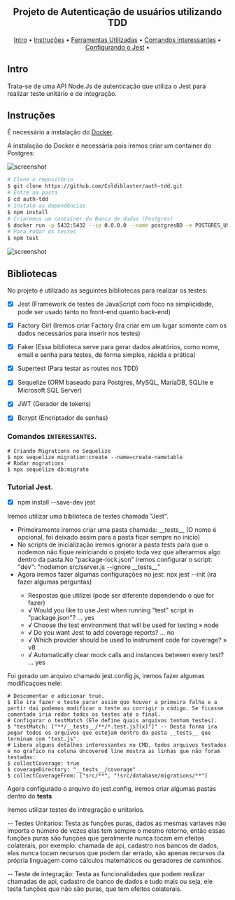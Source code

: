 <h2 align="center">
  <br>
  Projeto de Autenticação de usuários utilizando TDD
  <br>
</h2>

<p align="center">
  <a href="#intro">Intro</a> •
  <a href="#instruções">Instruções</a> •
  <a href="#bibliotecas">Ferramentas Utilizadas</a> •
  <a href="#comandos">Comandos interessantes</a> •
  <a href="#tutorialjest">Configurando o Jest</a> •
</p>

## Intro

Trata-se de uma API Node.Js de autenticação que utiliza o Jest para realizar teste unitário e de integração.

## Instruções

É necessário a instalação do [Docker](https://www.docker.com/get-started).

A instalação do Docker é necessária pois iremos criar um container do Postgres:

![screenshot](https://i.ibb.co/k5sYNm4/dockerpg.png)

```bash
# Clone o repositório
$ git clone https://github.com/Coldiblaster/auth-tdd.git
# Entre na pasta
$ cd auth-tdd
# Instale as dependências
$ npm install
# Criaremos um container do Banco de dados (Postgres)
$ docker run -p 5432:5432 --ip 0.0.0.0 --name postgresBD -e POSTGRES_USER=postgres -e POSTGRES_PASSWORD=123456 -e POSTGRES_DB=nodeauth -d postgres
# Para rodar os testes
$ npm test
```

![screenshot](http://g.recordit.co/6dsLtmWvAW.gif)

## Bibliotecas

No projeto é utilizado as seguintes bibliotecas para realizar os testes:

- [x] Jest (Framework de testes de JavaScript com foco na simplicidade, pode ser usado tanto no front-end quanto back-end)
- [x] Factory Girl (Iremos criar Factory (Ira criar em um lugar somente com os dados necessários para inserir nos testes)
- [x] Faker (Essa biblioteca serve para gerar dados aleatórios, como nome, email e senha para testes, de forma simples, rápida e prática)
- [x] Supertest (Para testar as routes nos TDD)
- [x] Sequelize (ORM baseado para Postgres, MySQL, MariaDB, SQLite e Microsoft SQL Server)
- [x] JWT (Gerador de tokens)
- [x] Bcrypt (Encriptador de senhas)


### Comandos `INTERESSANTES`.

```
# Criando Migrations no Sequelize
$ npx sequelize migration:create --name=create-nametable
# Rodar migrations
$ npx sequelize db:migrate

```

### Tutorial Jest.

- [x] npm install --save-dev jest

Iremos utilizar uma biblioteca de testes chamada "Jest".

<ul>
  <li>Primeiramente iremos criar uma pasta chamada: __tests__ (O nome é opcional, foi deixado assim para a pasta ficar sempre no inicio)</li>
  <li>No scripts de inicialização iremos ignorar a pasta tests para que o nodemon não fique reiniciando o projeto toda vez que alterarmos algo dentro da pasta.No "package-lock.json" iremos configurar o script: "dev": "nodemon src/server.js --ignore __tests__"</li>
  <li>Agora iremos fazer algumas configurações no jest: npx jest --init (ira fazer algumas perguntas)</li>
  <ul>
    <li>Respostas que utilizei (pode ser diferente dependendo o que for fazer)</li>
    <li>√ Would you like to use Jest when running "test" script in "package.json"? ... yes</li>
    <li>√ Choose the test environment that will be used for testing » node</li>
    <li>√ Do you want Jest to add coverage reports? ... no</li>
    <li>√ Which provider should be used to instrument code for coverage? » v8</li>
    <li>√ Automatically clear mock calls and instances between every test? ... yes</li>
  </ul>
</ul>

Foi gerado um arquivo chamado jest.config.js, iremos fazer algumas modificaçoes nele:

```
# Descomentar e adicionar true.
$ Ele ira fazer o teste parar assim que houver a primeira falha e a partir dai podemos modificar o teste ou corrigir o código. Se ficasse comentado iria rodar todos os testes até o final.
# Configurar o testMatch (Ele define quais arquivos tenham testes).
$ "testMatch: ["**/__tests__/**/*.test.js?(x)"]" -- Desta forma ira pegar todos os arquivos que estejam dentro da pasta __tests__ que terminam com "test.js".
# Libera alguns detalhes interessantes no CMD, todos arquivos testados e no grafico na coluna Uncovered line mostra as linhas que não foram testadas:
$ collectCoverage: true
$ coverageDirectory: "__tests__/coverage"
$ collectCoverageFrom: ["src/**", "!src/database/migrations/**"]
```
Agora configurado o arquivo do jest.config, iremos criar algumas pastas dentro do __tests__

Iremos utilizar testes de intregração e unitarios.

-- Testes Unitarios: Testa as funções puras, dados as mesmas variaves não importa o número de vezes elas tem sempre o mesmo retorno, então essas funções puras são funções que geralmente nunca tocam em efeitos colaterais, por exemplo: chamada de api, cadastro nos bancos de dados, elas nunca tocam recursos que podem dar errado, são apenas recursos da própria linguagem como cálculos matemáticos ou geradores de caminhos.

-- Teste de integração: Testa as funcionalidades que podem realizar chamadas de api, cadastro de banco de dados e tudo mais ou seja, ele testa funções que não são puras, que tem efeitos colaterais.



